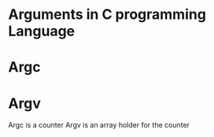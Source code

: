 # Arguments  in C programming Language
# Argc
# Argv

Argc is a counter
Argv is an array holder for the counter
